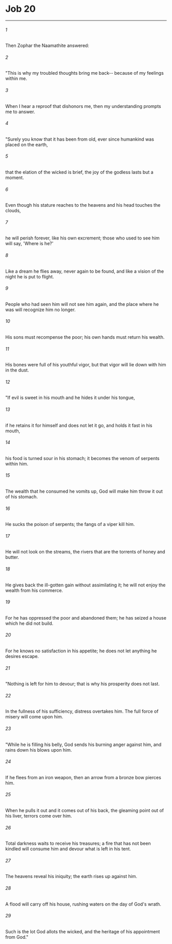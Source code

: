 # Job 20
***



###### 1 
Then Zophar the Naamathite answered: 

###### 2 
"This is why my troubled thoughts bring me back-- because of my feelings within me. 

###### 3 
When I hear a reproof that dishonors me, then my understanding prompts me to answer. 

###### 4 
"Surely you know that it has been from old, ever since humankind was placed on the earth, 

###### 5 
that the elation of the wicked is brief, the joy of the godless lasts but a moment. 

###### 6 
Even though his stature reaches to the heavens and his head touches the clouds, 

###### 7 
he will perish forever, like his own excrement; those who used to see him will say, 'Where is he?' 

###### 8 
Like a dream he flies away, never again to be found, and like a vision of the night he is put to flight. 

###### 9 
People who had seen him will not see him again, and the place where he was will recognize him no longer. 

###### 10 
His sons must recompense the poor; his own hands must return his wealth. 

###### 11 
His bones were full of his youthful vigor, but that vigor will lie down with him in the dust. 

###### 12 
"If evil is sweet in his mouth and he hides it under his tongue, 

###### 13 
if he retains it for himself and does not let it go, and holds it fast in his mouth, 

###### 14 
his food is turned sour in his stomach; it becomes the venom of serpents within him. 

###### 15 
The wealth that he consumed he vomits up, God will make him throw it out of his stomach. 

###### 16 
He sucks the poison of serpents; the fangs of a viper kill him. 

###### 17 
He will not look on the streams, the rivers that are the torrents of honey and butter. 

###### 18 
He gives back the ill-gotten gain without assimilating it; he will not enjoy the wealth from his commerce. 

###### 19 
For he has oppressed the poor and abandoned them; he has seized a house which he did not build. 

###### 20 
For he knows no satisfaction in his appetite; he does not let anything he desires escape. 

###### 21 
"Nothing is left for him to devour; that is why his prosperity does not last. 

###### 22 
In the fullness of his sufficiency, distress overtakes him. The full force of misery will come upon him. 

###### 23 
"While he is filling his belly, God sends his burning anger against him, and rains down his blows upon him. 

###### 24 
If he flees from an iron weapon, then an arrow from a bronze bow pierces him. 

###### 25 
When he pulls it out and it comes out of his back, the gleaming point out of his liver, terrors come over him. 

###### 26 
Total darkness waits to receive his treasures; a fire that has not been kindled will consume him and devour what is left in his tent. 

###### 27 
The heavens reveal his iniquity; the earth rises up against him. 

###### 28 
A flood will carry off his house, rushing waters on the day of God's wrath. 

###### 29 
Such is the lot God allots the wicked, and the heritage of his appointment from God."
